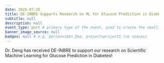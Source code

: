 ```yaml
---
date: 2025-07-25
title: DE-INBRE Supports Research on ML for Glucose Prediction in Diabetes
subtitle: null
description: null
event_type: post # primary type of the event, used to create the small, colored post callout
banner_image_source: null
badges: null # e.g. person=John_Doe, project=project1 (no spaces)
---
```


Dr. Deng has received DE-INBRE to support our research on Scientific Machine Learning for Glucose Prediction in Diabetes!
